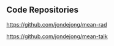 ## Code Repositories

https://github.com/jondejong/mean-rad

https://github.com/jondejong/mean-talk
